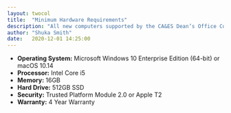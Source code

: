 ```yaml
---
layout: twocol
title:  "Minimum Hardware Requirements"
description: "All new computers supported by the CA&ES Dean’s Office Computer Resources Unit must either meet or exceed the following specifications:"
author: "Shuka Smith"
date:   2020-12-01 14:25:00
---
```

<ul class="no-bullet">
<li><b>Operating System:</b>  Microsoft Windows 10 Enterprise Edition (64-bit) or macOS 10.14</li>
<li><b>Processor:</b> Intel Core i5</li>
<li><b>Memory:</b> 16GB</li>
<li><b>Hard Drive:</b> 512GB SSD</li>
<li><b>Security:</b> Trusted Platform Module 2.0 or Apple T2</li>
<li><b>Warranty:</b> 4 Year Warranty</li>
</ul>